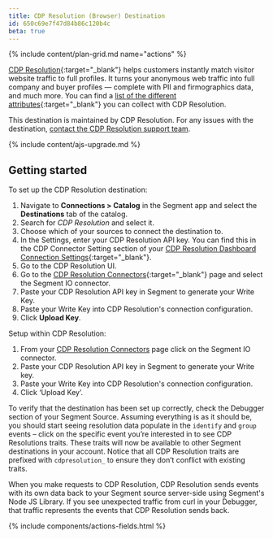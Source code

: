 ```yaml
---
title: CDP Resolution (Browser) Destination
id: 650c69e7f47d84b86c120b4c
beta: true
---
```



{% include content/plan-grid.md name="actions" %}

[CDP Resolution](https://cdpresolution.com?utm_source=segmentio&utm_medium=docs&utm_campaign=partners){:target="_blank"} helps customers instantly match visitor website traffic to full profiles. It turns your anonymous web traffic into full company and buyer profiles — complete with PII and firmographics data, and much more. You can find a [list of the different attributes](https://cdpresolution.com/theattributes?utm_source=segmentio&utm_medium=docs&utm_campaign=partners){:target="_blank"} you can collect with CDP Resolution.

This destination is maintained by CDP Resolution. For any issues with the destination, [contact the CDP Resolution support team](mailto:support@cdpresolution.com).

{% include content/ajs-upgrade.md %}

## Getting started

To set up the CDP Resolution destination:
1.	Navigate to **Connections > Catalog** in the Segment app and select the **Destinations** tab of the catalog. 
2.	Search for *CDP Resolution* and select it.
3. Choose which of your sources to connect the destination to.
4.	In the Settings, enter your CDP Resolution API key. You can find this in the CDP Connector Setting section of your [CDP Resolution Dashboard Connection Settings](https://app.cdpresolution.com/administration/cdp-connections/segment-io-f4241?utm_source=segmentio&utm_medium=docs&utm_campaign=partners){:target="_blank"}.
5. Go to the CDP Resolution UI. 
5. Go to the [CDP Resolution Connectors](https://app.cdpresolution.com/administration/cdp-connections?utm_source=segmentio&utm_medium=docs&utm_campaign=partners){:target="_blank"} page and select the Segment IO connector.
2.	Paste your CDP Resolution API key in Segment to generate your Write Key.
3.	Paste your Write Key into CDP Resolution's connection configuration.
4.	Click **Upload Key**.


Setup within CDP Resolution:
1.	From your [CDP Resolution Connectors](https://app.cdpresolution.com/administration/cdp-connections?utm_source=segmentio&utm_medium=docs&utm_campaign=partners) page click on the Segment IO connector.
2.	Paste your CDP Resolution API key in Segment to generate your Write key.
3.	Paste your Write Key into CDP Resolution's connection configuration.
4.	Click ‘Upload Key’.

To verify that the destination has been set up correctly, check the Debugger section of your Segment Source. Assuming everything is as it should be, you should start seeing resolution data populate in the `identify` and `group` events – click on the specific event you’re interested in to see CDP Resolutions traits. These traits will now be available to other Segment destinations in your account. Notice that all CDP Resolution traits are prefixed with `cdpresolution_` to ensure they don’t conflict with existing traits.

When you make requests to CDP Resolution, CDP Resolution sends events with its own data back to your Segment source server-side using Segment's Node JS Library. If you see unexpected traffic from curl in your Debugger, that traffic represents the events that CDP Resolution sends back.

{% include components/actions-fields.html %}

